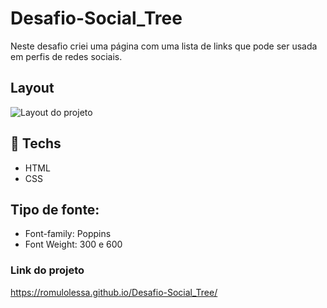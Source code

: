 # Desafio-Social_Tree

Neste desafio criei uma página com uma lista de links que pode ser usada em perfis de redes sociais.
## Layout
![Layout do projeto](https://efficient-sloth-d85.notion.site/image/https%3A%2F%2Fs3-us-west-2.amazonaws.com%2Fsecure.notion-static.com%2F152cec1f-b8ad-4b3a-9520-e1fbd5433a32%2FMacBook_Pro_16_inch.png?table=block&id=fab245df-3678-4f46-99be-a21c450ae1f3&spaceId=08f749ff-d06d-49a8-a488-9846e081b224&width=2000&userId=&cache=v2)

## :rocket: Techs
- HTML
- CSS

## Tipo de fonte: 
- Font-family: Poppins 
- Font Weight: 300 e 600

### Link do projeto
https://romulolessa.github.io/Desafio-Social_Tree/
